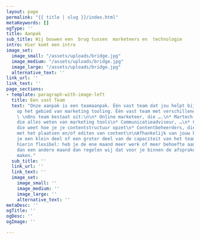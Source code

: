 ```yaml
---
layout: page
permalink: "{{ title | slug }}/index.html"
metaKeywords: []
ogType: ''
title: Aanpak
sub_title: Wij bouwen een  brug tussen  marketeers en  technologie
intro: Hier komt een intro
image_set:
  image_small: "/assets/uploads/bridge.jpg"
  image_medium: "/assets/uploads/bridge.jpg"
  image_large: "/assets/uploads/bridge.jpg"
  alternative_text: ''
link_url: ''
link_text: ''
page_sections:
- template: paragraph-with-image-left
  title: Een vast Team
  text: "Onze aanpak is een teamaanpak. Één vast team dat jou helpt bij alle vragen
    op het gebied van marketing tooling. Één vast team met verschillende experts.
    \ \nOns team bestaat uit:\n\n* Online marketeer, die ….\n* Martech specialisten,
    die alles weten van marketing tools\n* Communicatieadviseur, …\n* Content architect,
    die weet hoe je je contentstructuur opzet\n* Contentbeheerders, die je helpen
    met het plaatsen en/of editen van content\n\nAfhankelijk van jouw behoefte neem
    je een klein deel of een groter deel van de capaciteit van het team af. We zijn
    hierin flexibel: heb je de ene maand meer werk of meer behoefte aan bepaalde expertise
    dan een andere maand dan regelen wij dat voor je binnen de afspraken die we samen
    maken."
  sub_title: ''
  link_url: ''
  link_text: ''
  image_set:
    image_small: ''
    image_medium: ''
    image_large: ''
    alternative_text: ''
metaDesc: ''
ogTitle: ''
ogDesc: ''
ogImage: ''

---
```


